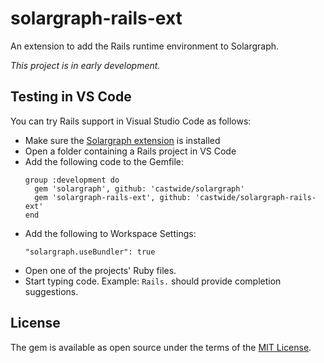 # solargraph-rails-ext

An extension to add the Rails runtime environment to Solargraph.

*This project is in early development.*

## Testing in VS Code

You can try Rails support in Visual Studio Code as follows:

* Make sure the [Solargraph extension](https://marketplace.visualstudio.com/items?itemName=castwide.solargraph) is installed
* Open a folder containing a Rails project in VS Code
* Add the following code to the Gemfile:
    ```
    group :development do
      gem 'solargraph', github: 'castwide/solargraph'
      gem 'solargraph-rails-ext', github: 'castwide/solargraph-rails-ext'
    end
    ```
* Add the following to Workspace Settings:
    ```
    "solargraph.useBundler": true
    ```
* Open one of the projects' Ruby files.
* Start typing code. Example: `Rails.` should provide completion suggestions.

## License

The gem is available as open source under the terms of the [MIT License](http://opensource.org/licenses/MIT).

